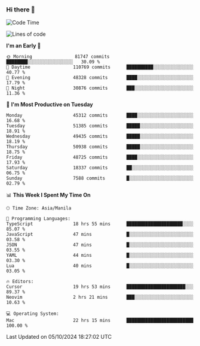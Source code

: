 ### Hi there 👋

<!--START_SECTION:waka-->
![Code Time](http://img.shields.io/badge/Code%20Time-5%2C625%20hrs%2041%20mins-blue)

![Lines of code](https://img.shields.io/badge/From%20Hello%20World%20I%27ve%20Written-120.0%20million%20lines%20of%20code-blue)

**I'm an Early 🐤** 

```text
🌞 Morning                81747 commits       ████████░░░░░░░░░░░░░░░░░   30.09 % 
🌆 Daytime                110769 commits      ██████████░░░░░░░░░░░░░░░   40.77 % 
🌃 Evening                48328 commits       ████░░░░░░░░░░░░░░░░░░░░░   17.79 % 
🌙 Night                  30876 commits       ███░░░░░░░░░░░░░░░░░░░░░░   11.36 % 
```
📅 **I'm Most Productive on Tuesday** 

```text
Monday                   45312 commits       ████░░░░░░░░░░░░░░░░░░░░░   16.68 % 
Tuesday                  51385 commits       █████░░░░░░░░░░░░░░░░░░░░   18.91 % 
Wednesday                49435 commits       █████░░░░░░░░░░░░░░░░░░░░   18.19 % 
Thursday                 50938 commits       █████░░░░░░░░░░░░░░░░░░░░   18.75 % 
Friday                   48725 commits       ████░░░░░░░░░░░░░░░░░░░░░   17.93 % 
Saturday                 18337 commits       ██░░░░░░░░░░░░░░░░░░░░░░░   06.75 % 
Sunday                   7588 commits        █░░░░░░░░░░░░░░░░░░░░░░░░   02.79 % 
```


📊 **This Week I Spent My Time On** 

```text
🕑︎ Time Zone: Asia/Manila

💬 Programming Languages: 
TypeScript               18 hrs 55 mins      █████████████████████░░░░   85.07 % 
JavaScript               47 mins             █░░░░░░░░░░░░░░░░░░░░░░░░   03.58 % 
JSON                     47 mins             █░░░░░░░░░░░░░░░░░░░░░░░░   03.55 % 
YAML                     44 mins             █░░░░░░░░░░░░░░░░░░░░░░░░   03.30 % 
Lua                      40 mins             █░░░░░░░░░░░░░░░░░░░░░░░░   03.05 % 

🔥 Editors: 
Cursor                   19 hrs 53 mins      ██████████████████████░░░   89.37 % 
Neovim                   2 hrs 21 mins       ███░░░░░░░░░░░░░░░░░░░░░░   10.63 % 

💻 Operating System: 
Mac                      22 hrs 15 mins      █████████████████████████   100.00 % 
```


 Last Updated on 05/10/2024 18:27:02 UTC
<!--END_SECTION:waka-->


<!--
**rad182/rad182** is a ✨ _special_ ✨ repository because its `README.md` (this file) appears on your GitHub profile.

Here are some ideas to get you started:

- 🔭 I’m currently working on ...
- 🌱 I’m currently learning ...
- 👯 I’m looking to collaborate on ...
- 🤔 I’m looking for help with ...
- 💬 Ask me about ...
- 📫 How to reach me: ...
- 😄 Pronouns: ...
- ⚡ Fun fact: ...
-->
